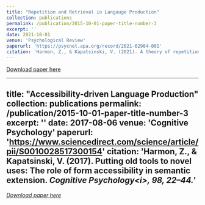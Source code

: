 ```yaml
---
title: "Repetition and Retrieval in Langauge Production"
collection: publications
permalink: /publication/2015-10-01-paper-title-number-3
excerpt: ''
date: 2021-10-01
venue: 'Psychological Review'
paperurl: 'https://psycnet.apa.org/record/2021-62984-001'
citation: 'Harmon, Z., & Kapatsinski, V. (2021). A theory of repetition and retrieval in language production. <i>Psychological Review</i>, 128(6), 1112–1144.'
---
```


[Download paper here](https://psycnet.apa.org/record/2021-62984-001)



---
title: "Accessibility-driven Language Production"
collection: publications
permalink: /publication/2015-10-01-paper-title-number-3
excerpt: ''
date: 2017-08-06
venue: 'Cognitive Psychology'
paperurl: 'https://www.sciencedirect.com/science/article/pii/S0010028517300154'
citation: 'Harmon, Z., & Kapatsinski, V. (2017). Putting old tools to novel uses: The role of form accessibility in semantic extension. <i>Cognitive Psychology\<i>, 98, 22–44.'
---

[Download paper here](https://www.sciencedirect.com/science/article/pii/S0010028517300154)



